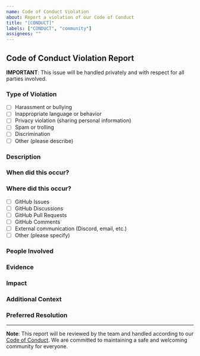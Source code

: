 ```yaml
---
name: Code of Conduct Violation
about: Report a violation of our Code of Conduct
title: "[CONDUCT]"
labels: ["CONDUCT", "community"]
assignees: ""
---
```


## Code of Conduct Violation Report

**IMPORTANT**: This issue will be handled privately and with respect for all parties involved.

### Type of Violation
<!-- Please select the type of violation -->
- [ ] Harassment or bullying
- [ ] Inappropriate language or behavior
- [ ] Privacy violation (sharing personal information)
- [ ] Spam or trolling
- [ ] Discrimination
- [ ] Other (please describe)

### Description
<!-- Please provide a clear and detailed description of the incident -->

### When did this occur?
<!-- Date and time if known -->

### Where did this occur?
<!-- Please specify where the incident took place -->
- [ ] GitHub Issues
- [ ] GitHub Discussions
- [ ] GitHub Pull Requests
- [ ] GitHub Comments
- [ ] External communication (Discord, email, etc.)
- [ ] Other (please specify)

### People Involved
<!-- Please list the usernames of people involved (if known) -->

### Evidence
<!-- Please provide any relevant links, screenshots, or other evidence -->
<!-- You can drag and drop images here -->

### Impact
<!-- How did this incident affect you or the community? -->

### Additional Context
<!-- Any additional information that might be helpful -->

### Preferred Resolution
<!-- What would you like to see happen? (optional) -->

---

**Note**: This report will be reviewed by the team and handled according to our [Code of Conduct](https://github.com/RFS-ADRENO/zca-js/blob/main/CODE_OF_CONDUCT.md). We are committed to maintaining a safe and welcoming community for everyone. 